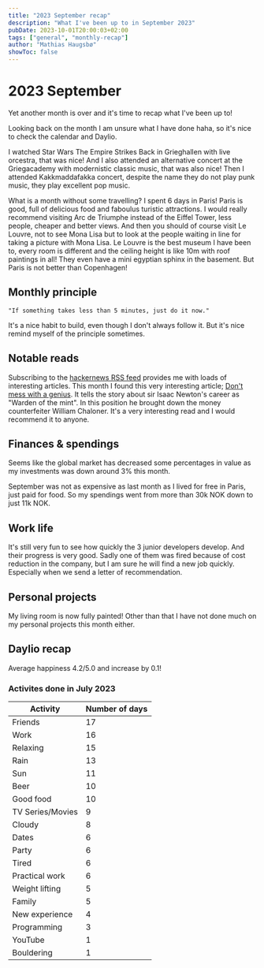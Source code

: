 ```yaml
---
title: "2023 September recap"
description: "What I've been up to in September 2023"
pubDate: 2023-10-01T20:00:03+02:00
tags: ["general", "monthly-recap"]
author: "Mathias Haugsbø"
showToc: false
---
```


# 2023 September

Yet another month is over and it's time to recap what I've been up to!

Looking back on the month I am unsure what I have done haha, so it's nice to check the calendar and Daylio.

I watched Star Wars The Empire Strikes Back in Grieghallen with live orcestra, that was nice! And I also attended an alternative concert at the Griegacademy with modernistic classic music, that was also nice! Then I attended Kakkmaddafakka concert, despite the name they do not play punk music, they play excellent pop music.

What is a month without some travelling? I spent 6 days in Paris! Paris is good, full of delicious food and faboulus turistic attractions. I would really recommend visiting Arc de Triumphe instead of the Eiffel Tower, less people, cheaper and better views. And then you should of course visit Le Louvre, not to see Mona Lisa but to look at the people waiting in line for taking a picture with Mona Lisa. Le Louvre is the best museum I have been to, every room is different and the ceiling height is like 10m with roof paintings in all! They even have a mini egyptian sphinx in the basement. But Paris is not better than Copenhagen!

## Monthly principle

    "If something takes less than 5 minutes, just do it now."

It's a nice habit to build, even though I don't always follow it. But it's nice remind myself of the principle sometimes.

## Notable reads

Subscribing to the [hackernews RSS feed](https://news.ycombinator.com/) provides me with loads of interesting articles. This month I found this very interesting article; [Don't mess with a genius](https://shreevatsa.wordpress.com/2010/06/04/dont-mess-with-a-genius/). It tells the story about sir Isaac Newton's career as "Warden of the mint". In this position he brought down the money counterfeiter William Chaloner. It's a very interesting read and I would recommend it to anyone.

## Finances & spendings

Seems like the global market has decreased some percentages in value as my investments was down around 3% this month.

September was not as expensive as last month as I lived for free in Paris, just paid for food. So my spendings went from more than 30k NOK down to just 11k NOK.

## Work life

It's still very fun to see how quickly the 3 junior developers develop. And their progress is very good. Sadly one of them was fired because of cost reduction in the company, but I am sure he will find a new job quickly. Especially when we send a letter of recommendation.

## Personal projects

My living room is now fully painted! Other than that I have not done much on my personal projects this month either.

## Daylio recap

Average happiness 4.2/5.0 and increase by 0.1!

### Activites done in July 2023

| Activity         | Number of days |
| ---------------- | -------------- |
| Friends          | 17             |
| Work             | 16             |
| Relaxing         | 15             |
| Rain             | 13             |
| Sun              | 11             |
| Beer             | 10             |
| Good food        | 10             |
| TV Series/Movies | 9              |
| Cloudy           | 8              |
| Dates            | 6              |
| Party            | 6              |
| Tired            | 6              |
| Practical work   | 6              |
| Weight lifting   | 5              |
| Family           | 5              |
| New experience   | 4              |
| Programming      | 3              |
| YouTube          | 1              |
| Bouldering       | 1              |
